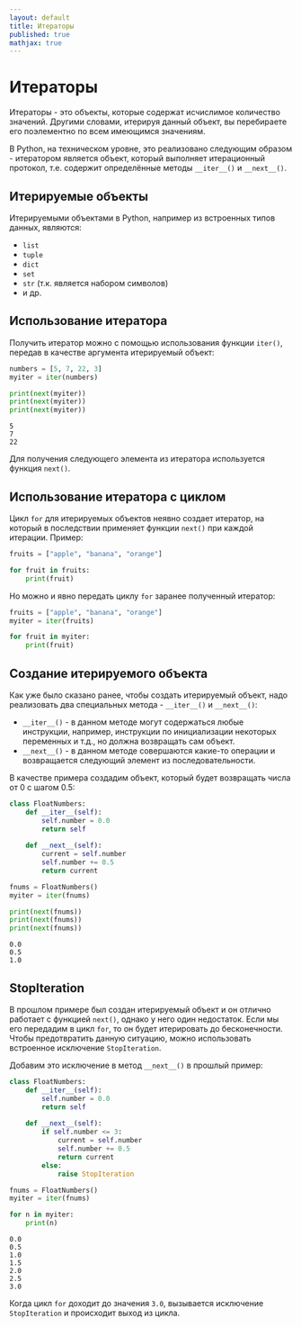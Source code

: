 ```yaml
---
layout: default
title: Итераторы
published: true 
mathjax: true
---
```


# Итераторы

Итераторы - это объекты, которые содержат исчислимое количество значений. Другими словами, итерируя данный объект, вы перебираете его поэлементно по всем имеющимся значениям.

В Python, на техническом уровне, это реализовано следующим образом - итератором является объект, который выполняет итерационный протокол, т.е. содержит определённые методы `__iter__()` и `__next__()`.

## Итерируемые объекты

Итерируемыми объектами в Python, например из встроенных типов данных, являются:
* `list`
* `tuple`
* `dict`
* `set`
* `str` (т.к. является набором символов)
* и др.

## Использование итератора

Получить итератор можно с помощью использования функции `iter()`, передав в качестве аргумента итерируемый объект:
```python
numbers = [5, 7, 22, 3]
myiter = iter(numbers)

print(next(myiter))
print(next(myiter))
print(next(myiter))
```
```
5
7
22
```
Для получения следующего элемента из итератора используется функция `next()`.

## Использование итератора с циклом

Цикл `for` для итерируемых объектов неявно создает итератор, на который в последствии применяет функции `next()` при каждой итерации. Пример:
```python
fruits = ["apple", "banana", "orange"]

for fruit in fruits:
    print(fruit)
```

Но можно и явно передать циклу `for` заранее полученный итератор:
```python
fruits = ["apple", "banana", "orange"]
myiter = iter(fruits)

for fruit in myiter:
    print(fruit)
```

## Создание итерируемого объекта

Как уже было сказано ранее, чтобы создать итерируемый объект, надо реализовать два специальных метода - `__iter__()` и `__next__()`:
* `__iter__()` - в данном методе могут содержаться любые инструкции, например, инструкции по инициализации некоторых переменных и т.д., но должна возвращать сам объект.
* `__next__()` - в данном методе совершаются какие-то операции и возвращается следующий элемент из последовательности.

В качестве примера создадим объект, который будет возвращать числа от 0 с шагом 0.5:
```python
class FloatNumbers:
    def __iter__(self):
        self.number = 0.0
        return self
    
    def __next__(self):
        current = self.number
        self.number += 0.5
        return current

fnums = FloatNumbers()
myiter = iter(fnums)

print(next(fnums))
print(next(fnums))
print(next(fnums))
```
```
0.0
0.5
1.0
```

## StopIteration

В прошлом примере был создан итерируемый объект и он отлично работает с функцией `next()`, однако у него один недостаток. Если мы его передадим в цикл `for`, то он будет итерировать до бесконечности. Чтобы предотвратить данную ситуацию, можно использовать встроенное исключение `StopIteration`.

Добавим это исключение в метод `__next__()` в прошлый пример:
```python
class FloatNumbers:
    def __iter__(self):
        self.number = 0.0
        return self
    
    def __next__(self):
        if self.number <= 3:
            current = self.number
            self.number += 0.5
            return current
        else:
            raise StopIteration

fnums = FloatNumbers()
myiter = iter(fnums)

for n in myiter:
    print(n)
```
```
0.0
0.5
1.0
1.5
2.0
2.5
3.0
```

Когда цикл `for` доходит до значения `3.0`, вызывается исключение `StopIteration` и происходит выход из цикла.
